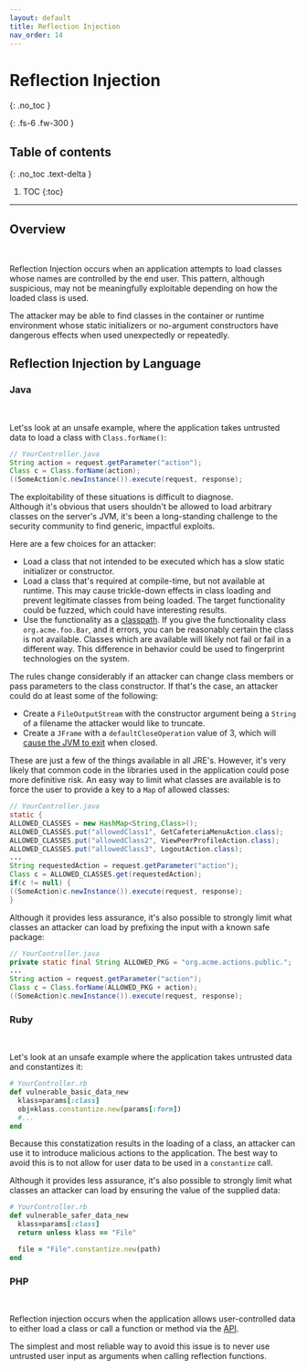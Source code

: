 ```yaml
---
layout: default
title: Reflection Injection
nav_order: 14
---
```


# Reflection Injection
{: .no_toc }

{: .fs-6 .fw-300 }

## Table of contents
{: .no_toc .text-delta }

1. TOC
{:toc}

---
## Overview
<br/> 

Reflection Injection occurs when an application attempts to load classes whose names are controlled by the end user. 
This pattern, although suspicious, may not be meaningfully exploitable depending on how the loaded class is used.

The attacker may be able to find classes in the container or runtime environment whose static initializers or no-argument constructors have dangerous effects when used unexpectedly or repeatedly.


## Reflection Injection by Language


### Java 
<br/>

Let'ss look at an unsafe example, where the application takes untrusted data to load a class with `Class.forName()`: 

```java
// YourController.java
String action = request.getParameter("action");
Class c = Class.forName(action);
((SomeAction)c.newInstance()).execute(request, response);
``` 


The exploitability of these situations is difficult to diagnose.  
Although it's obvious that users shouldn't be allowed to load arbitrary classes on the server's JVM, it's been a long-standing challenge to the security community to find generic, impactful exploits. 

Here are a few choices for an attacker:
- Load a class that not intended to be executed which has a slow static initializer or constructor.
- Load a class that's required at compile-time, but not available at runtime. This may cause trickle-down effects in class loading and prevent legitimate classes from being loaded. The target functionality could be fuzzed, which could have interesting results.
- Use the functionality as a [classpath](https://en.wikipedia.org/wiki/Oracle_machine). 
If you give the functionality class `org.acme.foo.Bar`, and it errors, you can be reasonably certain the class is not available. 
Classes which are available will likely not fail or fail in a different way. This difference in behavior could be used to fingerprint technologies on the system.

The rules change considerably if an attacker can change class members or pass parameters to the class constructor. If that's the case, an attacker could do at least some of the following:
- Create a `FileOutputStream` with the constructor argument being a `String` of a filename the attacker would like to truncate.
- Create a `JFrame` with a `defaultCloseOperation` value of 3, which will [cause the JVM to exit](https://wouter.coekaerts.be/2011/amf-arbitrary-code-execution) when closed. 

These are just a few of the things available in all JRE's. However, it's very likely that common code in the libraries used in the application could pose more definitive risk. 
An easy way to limit what classes are available is to force the user to provide a key to a `Map` of allowed classes: 

```java
// YourController.java
static {
ALLOWED_CLASSES = new HashMap<String,Class>();
ALLOWED_CLASSES.put("allowedClass1", GetCafeteriaMenuAction.class);
ALLOWED_CLASSES.put("allowedClass2", ViewPeerProfileAction.class);
ALLOWED_CLASSES.put("allowedClass3", LogoutAction.class);
...
String requestedAction = request.getParameter("action");
Class c = ALLOWED_CLASSES.get(requestedAction);
if(c != null) {
((SomeAction)c.newInstance()).execute(request, response);
}
```

Although it provides less assurance, it's also possible to strongly limit what classes an attacker can load by prefixing the input with a known safe package: 

```java
// YourController.java
private static final String ALLOWED_PKG = "org.acme.actions.public.";
...
String action = request.getParameter("action");
Class c = Class.forName(ALLOWED_PKG + action);
((SomeAction)c.newInstance()).execute(request, response);
```

### Ruby 
<br/>

Let's look at an unsafe example where the application takes untrusted data and constantizes it: 

```ruby
# YourController.rb
def vulnerable_basic_data_new
  klass=params[:class]
  obj=klass.constantize.new(params[:form])
  #...
end
```

Because this constatization results in the loading of a class, an attacker can use it to introduce malicious actions to the application. 
The best way to avoid this is to not allow for user data to be used in a `constantize` call. 

Although it provides less assurance, it's also possible to strongly limit what classes an attacker can load by ensuring the value of the supplied data: 


```ruby
# YourController.rb
def vulnerable_safer_data_new
  klass=params[:class]
  return unless klass == "File"

  file = "File".constantize.new(path)
end
```

### PHP 
<br/> 

Reflection injection occurs when the application allows user-controlled data to either load a class or call a function or method via the [API](https://www.php.net/manual/en/book.reflection.php). 

The simplest and most reliable way to avoid this issue is to never use untrusted user input as arguments when calling reflection functions. 
